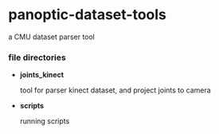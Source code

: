 # panoptic-dataset-tools
a CMU dataset parser tool

### file directories
- **joints_kinect**

    tool for parser kinect dataset, and project joints to camera

- **scripts**

    running scripts
